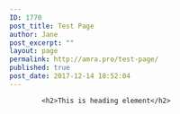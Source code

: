```yaml
---
ID: 1770
post_title: Test Page
author: Jane
post_excerpt: ""
layout: page
permalink: http://amra.pro/test-page/
published: true
post_date: 2017-12-14 18:52:04
---
```


			<h2>This is heading element</h2>